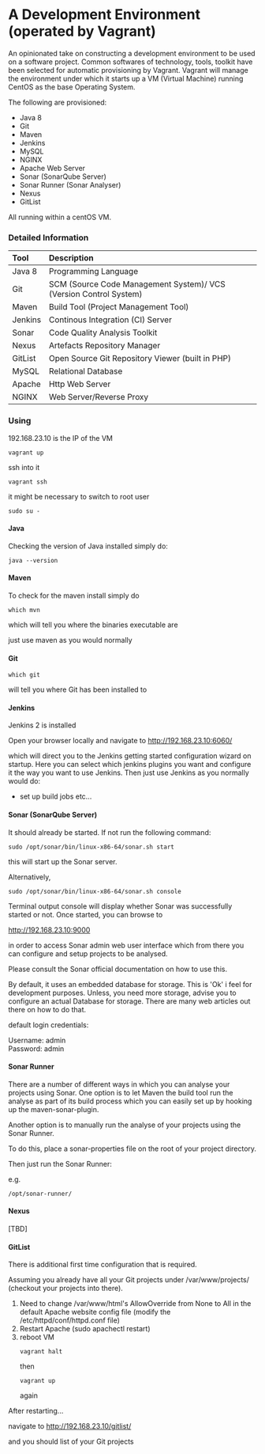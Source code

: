 # A Development Environment (operated by Vagrant)

An opinionated take on constructing a development environment to be used on a software project. Common softwares of technology, tools, toolkit have been selected for automatic provisioning by Vagrant.
Vagrant will manage the environment under which it starts up a VM (Virtual Machine) running CentOS as the base Operating System.

The following are provisioned:

- Java 8
- Git
- Maven
- Jenkins
- MySQL
- NGINX
- Apache Web Server
- Sonar (SonarQube Server)
- Sonar Runner (Sonar Analyser)
- Nexus
- GitList

All running within a centOS VM.


### Detailed Information

| Tool   | Description                                            |
|:-------|:-------------------------------------------------------|
| Java 8 | Programming Language                                   |
| Git    | SCM (Source Code Management System)/ VCS (Version Control System) |
| Maven  | Build Tool (Project Management Tool)                   |
| Jenkins | Continous Integration (CI) Server                     |
| Sonar    | Code Quality Analysis Toolkit                        |
| Nexus    | Artefacts Repository Manager                         |
| GitList   | Open Source Git Repository Viewer (built in PHP)    |
| MySQL    | Relational Database                                  |
| Apache   | Http Web Server                                      |
| NGINX    | Web Server/Reverse Proxy                             |


### Using

192.168.23.10 is the IP of the VM

```
vagrant up
```
ssh into it
```
vagrant ssh
```
it might be necessary to switch to root user

```
sudo su -
```

#### Java

Checking the version of Java installed simply do:

```
java --version
```

#### Maven

To check for the maven install simply do

```
which mvn
```

which will tell you where the binaries executable are

just use maven as you would normally

#### Git

```
which git
```

will tell you where Git has been installed to

#### Jenkins

Jenkins 2 is installed

Open your browser locally and navigate to http://192.168.23.10:6060/

which will direct you to the Jenkins getting started configuration wizard on startup. Here you can select which jenkins plugins you want 
and configure it the way you want to use Jenkins. Then just use Jenkins as you normally would do:

- set up build jobs etc...

#### Sonar (SonarQube Server)

It should already be started. If not run the following command:

```
sudo /opt/sonar/bin/linux-x86-64/sonar.sh start
```

this will start up the Sonar server.

Alternatively,

```
sudo /opt/sonar/bin/linux-x86-64/sonar.sh console
```

Terminal output console will display whether Sonar was successfully started or not.
Once started, you can browse to

http://192.168.23.10:9000

in order to access Sonar admin web user interface which from there you can configure and setup projects to be analysed.

Please consult the Sonar official documentation on how to use this.

By default, it uses an embedded database for storage. This is 'Ok' i feel for development purposes. Unless, you need more storage, advise you to configure an actual Database for storage. There are many web articles out there on how to do that.

default login credentials:

Username: admin  
Password: admin

#### Sonar Runner

There are a number of different ways in which you can analyse your projects using Sonar. One option is to let Maven the build tool run the analyse as part of its build process which you can easily set up by hooking up the maven-sonar-plugin.

Another option is to manually run the analyse of your projects using the Sonar Runner.

To do this, place a sonar-properties file on the root of your project directory.

Then just run the Sonar Runner:

e.g.

```
/opt/sonar-runner/
```

#### Nexus
[TBD]

#### GitList

There is additional first time configuration that is required.

Assuming you already have all your Git projects under /var/www/projects/ (checkout your projects into there).

1. Need to change /var/www/html's AllowOverride from None to All in the default Apache website config file
   (modify the /etc/httpd/conf/httpd.conf file)
2. Restart Apache
   (sudo apachectl restart)
3. reboot VM   
    ```
    vagrant halt
    ```  
    then   
    ```
    vagrant up
    ```   
    again   
    
After restarting...

navigate to http://192.168.23.10/gitlist/

and you should list of your Git projects











